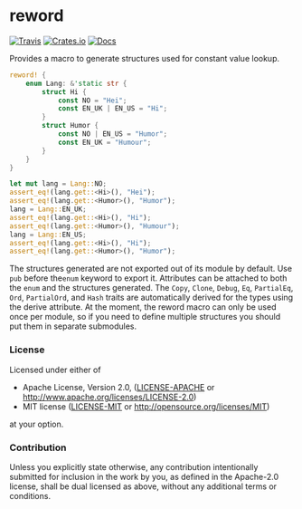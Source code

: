 # reword

[![Travis](https://travis-ci.org/evenorog/reword.svg?branch=master)](https://travis-ci.org/evenorog/reword)
[![Crates.io](https://img.shields.io/crates/v/reword.svg)](https://crates.io/crates/reword)
[![Docs](https://docs.rs/reword/badge.svg)](https://docs.rs/reword)

Provides a macro to generate structures used for constant value lookup.

```rust
reword! {
    enum Lang: &'static str {
        struct Hi {
            const NO = "Hei";
            const EN_UK | EN_US = "Hi";
        }
        struct Humor {
            const NO | EN_US = "Humor";
            const EN_UK = "Humour";
        }
    }
}

let mut lang = Lang::NO;
assert_eq!(lang.get::<Hi>(), "Hei");
assert_eq!(lang.get::<Humor>(), "Humor");
lang = Lang::EN_UK;
assert_eq!(lang.get::<Hi>(), "Hi");
assert_eq!(lang.get::<Humor>(), "Humour");
lang = Lang::EN_US;
assert_eq!(lang.get::<Hi>(), "Hi");
assert_eq!(lang.get::<Humor>(), "Humor");
```

The structures generated are not exported out of its module by default.
Use `pub` before the`enum` keyword to export it.
Attributes can be attached to both the `enum` and the structures generated.
The `Copy`, `Clone`, `Debug`, `Eq`, `PartialEq`, `Ord`, `PartialOrd`, and `Hash` traits are
automatically derived for the types using the derive attribute. At the moment, the reword macro
can only be used once per module, so if you need to define multiple structures you should
put them in separate submodules.

### License

Licensed under either of

 * Apache License, Version 2.0, ([LICENSE-APACHE](LICENSE-APACHE) or http://www.apache.org/licenses/LICENSE-2.0)
 * MIT license ([LICENSE-MIT](LICENSE-MIT) or http://opensource.org/licenses/MIT)

at your option.

### Contribution

Unless you explicitly state otherwise, any contribution intentionally submitted
for inclusion in the work by you, as defined in the Apache-2.0 license, shall be dual licensed as above, without any
additional terms or conditions.
